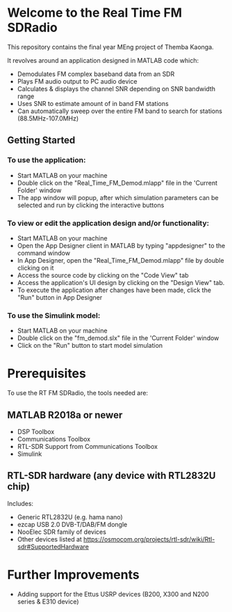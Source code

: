 # Welcome to the Real Time FM SDRadio

This repository contains the final year MEng project of Themba Kaonga.

It revolves around an application designed in MATLAB code which:

- Demodulates FM complex baseband data from an SDR
- Plays FM audio output to PC audio device
- Calculates & displays the channel SNR depending on SNR bandwidth range
- Uses SNR to estimate amount of in band FM stations 
- Can automatically sweep over the entire FM band to search for stations (88.5MHz-107.0MHz)

## Getting Started

### To use the application:
- Start MATLAB on your machine
- Double click on the "Real_Time_FM_Demod.mlapp" file in the 'Current Folder' window
- The app window will popup, after which simulation parameters can be selected and run by clicking the interactive buttons

### To view or edit the application design and/or functionality:
- Start MATLAB on your machine
- Open the App Designer client in MATLAB by typing "appdesigner" to the command window
- In App Designer, open the "Real_Time_FM_Demod.mlapp" file by double clicking on it
- Access the source code by clicking on the "Code View" tab
- Access the application's UI design by clicking on the "Design View" tab.
- To execute the application after changes have been made, click the "Run" button in App Designer 

### To use the Simulink model:
- Start MATLAB on your machine
- Double click on the "fm_demod.slx" file in the 'Current Folder' window
- Click on the "Run" button to start model simulation

# Prerequisites

To use the RT FM SDRadio, the tools needed are:

## MATLAB R2018a or newer
- DSP Toolbox
- Communications Toolbox
- RTL-SDR Support from Communications Toolbox
- Simulink

## RTL-SDR hardware (any device with RTL2832U chip)
Includes:
- Generic RTL2832U (e.g. hama nano)
- ezcap USB 2.0 DVB-T/DAB/FM dongle
- NooElec SDR family of devices
- Other devices listed at https://osmocom.org/projects/rtl-sdr/wiki/Rtl-sdr#SupportedHardware

# Further Improvements

- Adding support for the Ettus USRP devices (B200, X300 and N200 series & E310 device)




